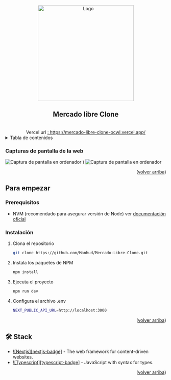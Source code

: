 <a name="readme-top"></a>

<div align="center">

<a href="https://mercado-libre-clone-ocwl.vercel.app/">
  <img width="300px" src="https://www.ccit.org.co/wp-content/uploads/mercadolibre-logo.png" alt="Logo" width="800" />
</a>

## Mercado libre Clone

<br>
Vercel url
<a href="https://mercado-libre-clone-ocwl.vercel.app/">
  : https://mercado-libre-clone-ocwl.vercel.app/
</a>


</div>

<details>
<summary>Tabla de contenidos</summary>

- [Capturas de pantalla de la web (#capturas-de-pantalla-de-la-web)
- [Para empezar](#para-empezar)
  - [Prerequisitos](#prerequisitos)
  - [Instalación](#instalación)
- [🛠️ Stack](#️-stack)

</details>

### Capturas de pantalla de la web 

![Captura de pantalla en ordenador](https://github.com/Manhud/Mercado-Libre-Clone/assets/66143793/c355cc82-f5d0-4e3a-b54f-402451d1813f)
)
![Captura de pantalla en ordenador](https://github.com/Manhud/Mercado-Libre-Clone/assets/66143793/aebeb11c-82dd-4609-9882-204814a91dbf)


<p align="right">(<a href="#readme-top">volver arriba</a>)</p>

## Para empezar

### Prerequisitos

- NVM (recomendado para asegurar versión de Node) ver [documentación oficial](https://github.com/nvm-sh/nvm?tab=readme-ov-file#installing-and-updating)

### Instalación

1. Clona el repositorio

   ```sh
   git clone https://github.com/Manhud/Mercado-Libre-Clone.git
   ```

2. Instala los paquetes de NPM

   ```sh
   npm install
   ```

3. Ejecuta el proyecto
   ```sh
   npm run dev
   ```

4. Configura el archivo .env
   ```sh
   NEXT_PUBLIC_API_URL=http://localhost:3000
   ```

<p align="right">(<a href="#readme-top">volver arriba</a>)</p>

## 🛠️ Stack

- [![Nextjs][nextjs-badge]][nextjs-url] - The web framework for content-driven websites.
- [![Typescript][typescript-badge]][typescript-url] - JavaScript with syntax for types.

<p align="right">(<a href="#readme-top">volver arriba</a>)</p>

[nextjs-url]: https://nextjs.org/
[typescript-url]: https://www.typescriptlang.org/
